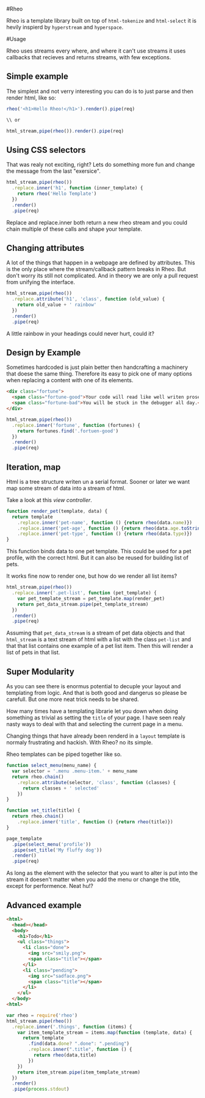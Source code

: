 #Rheo


Rheo is a template library built on top of `html-tokenize` and `html-select`
it is hevily inspierd by `hyperstream` and `hyperspace`.

#Usage

Rheo uses streams every where, and where it can't use streams it uses callbacks
that recieves and returns streams, with few exceptions.

## Simple example
The simplest and not verry interesting you can do is to just parse and then
render html, like so:

```js
rheo('<h1>Hello Rheo!</h1>').render().pipe(req)

\\ or

html_stream,pipe(rheo()).render().pipe(req)
```

## Using CSS selectors

That was realy not exciting, right? Lets do something more fun and change
the message from the last "exersice".

```js
html_stream,pipe(rheo())
  .replace.inner('h1', function (inner_template) {
    return rheo('Hello Template')
  })
  .render()
  .pipe(req)
```

Replace and replace.inner both return a new rheo stream and you could chain
multiple of these calls and shape your template.

## Changing attributes

A lot of the things that happen in a webpage are defined by attributes. This
is the only place where the stream/callback pattern breaks in Rheo. But don't
worry its still not complicated. And in theory we are only a pull request from
unifying the interface.


```js
html_stream,pipe(rheo())
  .replace.attribute('h1', 'class', function (old_value) {
    return old_value + ' rainbow'
  })
  .render()
  .pipe(req)
```

A little rainbow in your headings could never hurt, could it?

## Design by Example

Sometimes hardcoded is just plain better then handcrafting a machinery that
doese the same thing. Therefore its easy to pick one of many options when
replacing a content with one of its elements.

```html
<div class="fortune">
  <span class="fortune-good">Your code will read like well writen prose.</span>
  <span class="fortune-bad">You will be stuck in the debugger all day.</span>
</div>
```

```js
html_stream,pipe(rheo())
  .replace.inner('fortune', function (fortunes) {
    return fortunes.find('.fortuen-good')
  })
  .render()
  .pipe(req)

```

## Iteration, map

Html is a tree structure writen un a serial format. Sooner or later we want
map some stream of data into a stream of html.

Take a look at this *view controller*.

```js
function render_pet(template, data) {
  return template
    .replace.inner('pet-name', function () {return rheo(data.name)})
    .replace.inner('pet-age', function () {return rheo(data.age.toString())})
    .replace.inner('pet-type', function () {return rheo(data.type)})
}
```

This function binds data to one pet template. This could be used for a pet
profile, with the correct html. But it can also be reused for building list of
pets.

It works fine now to render one, but how do we render all list items?

```js
html_stream,pipe(rheo())
  .replace.inner('.pet-list', function (pet_template) {
    var pet_template_stream = pet_template.map(render_pet)
    return pet_data_stream.pipe(pet_template_stream)
  })
  .render()
  .pipe(req)
```

Assuming that `pet_data_stream` is a stream of pet data objects and that
`html_stream` is a text stream of html with a list with the class `pet-list`
and that that list contains one example of a pet list item. Then this will
render a list of pets in that list.

## Super Modularity

As you can see there is enormus potential to decuple your layout and templating
from logic. And that is both good and dangerus so please be carefull. But one 
more neat trick needs to be shared.

How many times have a templating librarie let you down when doing something as
trivial as setting the `title` of your page. I have seen realy nasty ways to
deal with that and selecting the current page in a menu.

Changing things that have already been renderd in a `layout` template is
normaly frustrating and hackish. With Rheo? no its simple.


Rheo templates can be piped together like so.

```js
function select_menu(menu_name) {
  var selector = '.menu .menu-item.' + menu_name
  return rheo.chain()
    .replace.attribute(selector, 'class', function (classes) {
      return classes + ' selected'
    })
}

function set_title(title) {
  return rheo.chain()
    .replace.inner('title', function () {return rheo(title)})
}

page_template
  .pipe(select_menu('profile'))
  .pipe(set_title('My fluffy dog'))
  .render()
  .pipe(req)
```

As long as the element with the selector that you want to alter is put into the
stream it doesen't matter when you add the menu or change the title, except for
performence. Neat hu!?



## Advanced example

```html
<html>
  <head></head>
  <body>
    <h1>Todo</h1>
    <ul class="things">
      <li class="done">
        <img src="smily.png">
        <span class="title"></span>
      </li>
      <li class="pending">
        <img src="sadface.png">
        <span class="title"></span>
      </li>
    </uĺ>
  </body>
<html>
```

```js
var rheo = require('rheo')
html_stream.pipe(rheo())
  .replace.inner('.things', function (items) {
    var item_template_stream = items.map(function (template, data) {
      return template
        .find(data.done? ".done": ".pending")
        .replace.inner(".title", function () {
          return rheo(data,title)
        })
    })
    return item_stream.pipe(item_template_stream)
  })
  .render()
  .pipe(process.stdout)
```
